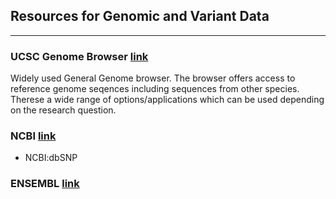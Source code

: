 ## Resources for Genomic and Variant Data
------


### UCSC Genome Browser [link](http://genome.ucsc.edu/)

 Widely used General Genome browser. The browser offers access to reference genome seqences including sequences from other species. Therese a wide range of options/applications which can be used depending on the research question.
 
 
 ### NCBI [link](https://www.ncbi.nlm.nih.gov/projects/genome/guide/human/)
 
 
  * NCBI:dbSNP
 
 ### ENSEMBL [link](https://www.ensembl.org/index.html)
  
